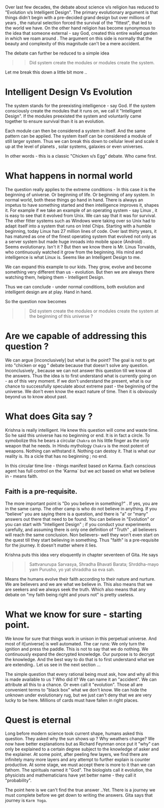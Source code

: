 Over last few decades, the debate about science v/s religion has reduced to "Evolution v/s Intelligent Design". The primary evolutionary argument is that things didn't begin with a pre-decided grand design but over millions of years , the natural selection forced the survival of the "fittest", that led to the world we have. On the other hand religion has become synonymous to the idea that someone external - say God, created this entire walled garden in which we roam around . The argument on this side is normally that the beauty and complexity of this magnitude can't be a mere accident. 

The debate can further be reduced to a simple idea 

>> Did system create the modules or modules create the system. 

Let me break this down a little bit more .. 

# Intelligent Design Vs Evolution 

The system stands for the preexisting intelligence - say God. If the system consciously create the modules that it runs on, we call it "Intelligent Design". If the modules preexisted the system and voluntarily came together to ensure survival than it is an evolution. 

Each module can then be considered a system in itself. And the same pattern can be applied. The system itself can be considered a module of still larger system. Thus we can break this down to cellular level and scale it up at the level of planets , solar systems, galaxies or even universes. 

In other words - this is a classic "Chicken v/s Egg" debate. Who came first.

# What happens in normal world

The question really applies to the extreme conditions - In this case it is the beginning of universe. Or beginning of life. Or beginning of any system. In normal world, both these things go hand in hand. There is always an impetus to have something started and then intelligence improves it, shapes it. For example if we take an example of an operating system - say Linux , it is easy to see that it evolved from Unix. We can say that it was for survival. The other fitter systems such as Windows were taking over so Unix had to adapt itself into a system that runs on Intel Chips. Starting with a humble beginning, today Linux has 27 million lines of code. Over last thirty years, it has matured as one of the finest operating system that evolved not only as a server system but made huge inroads into mobile space (Android) . Seems evolutionary. Isn't it ?  But then we know there is Mr. Linus Torvalds, who continuously watched it grow from the beginning. His mind and intelligence is what Linux is. Seems like an Intelligent Design to me. 

We can expand this example to our kids. They grow, evolve and become something very different than us - evolution. But then we are always there watching them, helping them - Intelligent Design.

Thus we can conclude - under normal conditions, both evolution and intelligent design are at play. Hand in hand. 

So the question now becomes

>> Did system create the modules or modules create the system at the beginning of this universe ? 

# Are we capable of addressing this question ?

We can argue [inconclusively] but what is  the point? The goal is not to get into "chicken or egg " debate because that doesn't solve any question. Inconclusively , because we can not answer this question till we know all the answers. Thus the idea is to first understand what is currently going on - as of this very moment. If we don't understand the present, what is our chance to successfully speculate about extreme past - the beginning of the universe. We don't even know the exact nature of time. Then it is obviously beyond us to know about past. 

# What does Gita say ?

Krishna is really intelligent. He knew this question will come and waste time. So he said this universe has no beginning or end. It is in fact a circle. To symobolize this he bears a circular `Chakra` on his little finger as the only weapon that he needs. In Hindu mythology `Chakra` is the most potent of weapons. Nothing can withstand it. Nothing can destoy it. That is what our reality is. Its a cicle that has no beginning ; no end. 

In this circular time line - things manifest based on Karma. Each conscious agent has full control on the 'Karma` but we act based on what we believe in - means faith. 

## Faith is a pre-requisite.

The more important point is "Do you believe in something?" . If yes, you are in the same camp. The other camp is who do not believe in anything. If you "believe" you are saying there is a question, and there is "a"  or "many" answers out there that need to be found. You can believe in "Evolution" or you can start with "Intelligent Design" ; if you conduct your experiments carefully, and assuming there is only one definition of "Truth" , all believers will reach the same conclusion. Non believers- well they won't even start on the quest till they start believing in something. Thus "faith" is a pre-requisite for the journey. It doesn't matter where it lies. 

Krishna puts this idea very eloquently in chapter seventeen of Gita. He says

>> Sattvanurupa Sarvasya, Shradha Bhavati Barata; Shrddha-mayo yam Purusho, yo yat shraddha sa eva sah.

Means the humans evolve their faith according to their nature and nurture. We are believers and we are what we believe in. This also means that we are seekers and we always seek the truth. Which also means that any debate on "my faith being right and yours not" is pretty useless. 

# What we know for sure - starting point.

We know for sure that things work in unison in this perpetual universe. And most of it[universe] is well automated. The car runs: We only turn the ignition and press the paddle. This is not to say that we do nothing. We continuously expand the decrypted knowledge. Our purpose is to decrypt the knowledge. And the best way to do that is to first understand what we are extending.. 
Let us see in the next section ... 


The simple question that every rational being must ask, how and why all this is made available to us ? Who did it? We can name it an "accident". We can attribute all this to a chance. Or even call it "evolution". Those all are convenient terms to "black box" what we don't know. We can hide the unknown under evolutionary rug, but we just can't deny that we are very lucky to be here. Millions of cards must have fallen in right places. 

# Quest is eternal 

Long before modern science took current shape, humans asked this question. They asked why the sun shows up ? Why weathers change? We now have better explanations but as Richard Feynman once put it "why" can only be explained to a certain degree subject to the knowledge of asker and the explainer. At some point, after peeling few layers, we find there are infinitely many more layers and any attempt to further explain is counter productive. At some stage, we must accept there is more to it than we can fathom. The spirituals named it "God". The biologists call it evolution, the physicists and mathematicians have yet better name - they call it "probability".


The point here is we can't find the true answer ..Yet.   There is a journey we must complete before we get down to writing the answers. Gita says that journey is `Karm Yoga`.  
